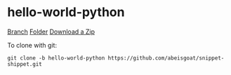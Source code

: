 # hello-world-python

[Branch](https://github.com/abeisgoat/snippet-shippet/tree/hello-world-python)
[Folder](https://github.com/abeisgoat/snippet-shippet/tree/main/hello-world-python)
[Download a Zip](https://github.com/abeisgoat/snippet-shippet/archive/refs/heads/hello-world-python.zip)

To clone with git:
```
git clone -b hello-world-python https://github.com/abeisgoat/snippet-shippet.git
```